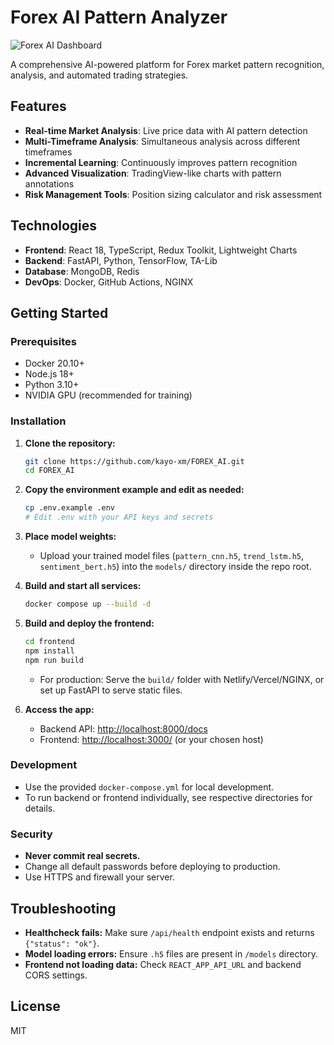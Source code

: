 # Forex AI Pattern Analyzer

![Forex AI Dashboard](https://i.imgur.com/JkQ2RZT.png)

A comprehensive AI-powered platform for Forex market pattern recognition, analysis, and automated trading strategies.

## Features

- **Real-time Market Analysis**: Live price data with AI pattern detection
- **Multi-Timeframe Analysis**: Simultaneous analysis across different timeframes
- **Incremental Learning**: Continuously improves pattern recognition
- **Advanced Visualization**: TradingView-like charts with pattern annotations
- **Risk Management Tools**: Position sizing calculator and risk assessment

## Technologies

- **Frontend**: React 18, TypeScript, Redux Toolkit, Lightweight Charts
- **Backend**: FastAPI, Python, TensorFlow, TA-Lib
- **Database**: MongoDB, Redis
- **DevOps**: Docker, GitHub Actions, NGINX

## Getting Started

### Prerequisites

- Docker 20.10+
- Node.js 18+
- Python 3.10+
- NVIDIA GPU (recommended for training)

### Installation

1. **Clone the repository:**
   ```bash
   git clone https://github.com/kayo-xm/FOREX_AI.git
   cd FOREX_AI
   ```

2. **Copy the environment example and edit as needed:**
   ```bash
   cp .env.example .env
   # Edit .env with your API keys and secrets
   ```

3. **Place model weights:**
   - Upload your trained model files (`pattern_cnn.h5`, `trend_lstm.h5`, `sentiment_bert.h5`) into the `models/` directory inside the repo root.

4. **Build and start all services:**
   ```bash
   docker compose up --build -d
   ```

5. **Build and deploy the frontend:**
   ```bash
   cd frontend
   npm install
   npm run build
   ```
   - For production: Serve the `build/` folder with Netlify/Vercel/NGINX, or set up FastAPI to serve static files.

6. **Access the app:**
   - Backend API: [http://localhost:8000/docs](http://localhost:8000/docs)
   - Frontend: [http://localhost:3000/](http://localhost:3000/) (or your chosen host)

### Development

- Use the provided `docker-compose.yml` for local development.
- To run backend or frontend individually, see respective directories for details.

### Security

- **Never commit real secrets.**
- Change all default passwords before deploying to production.
- Use HTTPS and firewall your server.

## Troubleshooting

- **Healthcheck fails:** Make sure `/api/health` endpoint exists and returns `{"status": "ok"}`.
- **Model loading errors:** Ensure `.h5` files are present in `/models` directory.
- **Frontend not loading data:** Check `REACT_APP_API_URL` and backend CORS settings.

## License

MIT